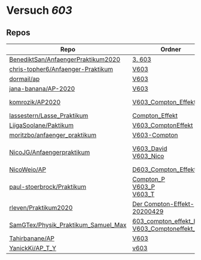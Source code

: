 # Versuch *603*

## Repos

|                                       Repo                                       |                                                                                                                    Ordner                                                                                                                     |                                                                                                                                                                                                                                 PDFs                                                                                                                                                                                                                                 |
|----------------------------------------------------------------------------------|-----------------------------------------------------------------------------------------------------------------------------------------------------------------------------------------------------------------------------------------------|----------------------------------------------------------------------------------------------------------------------------------------------------------------------------------------------------------------------------------------------------------------------------------------------------------------------------------------------------------------------------------------------------------------------------------------------------------------------|
|[BenediktSan/AnfaengerPraktikum2020](../repo/BenediktSan/AnfaengerPraktikum2020)  |[3. 603](https://github.com/BenediktSan/AnfaengerPraktikum2020/tree/main/Versuche%20Semester%20IV/3.%20603)                                                                                                                                    |–                                                                                                                                                                                                                                                                                                                                                                                                                                                                     |
|[chris-topher6/Anfaenger-Praktikum](../repo/chris-topher6/Anfaenger-Praktikum)    |[V603](https://github.com/chris-topher6/Anfaenger-Praktikum/tree/master/V603)                                                                                                                                                                  |–                                                                                                                                                                                                                                                                                                                                                                                                                                                                     |
|[dormail/ap](../repo/dormail/ap)                                                  |[V603](https://github.com/dormail/ap/tree/main/V603)                                                                                                                                                                                           |–                                                                                                                                                                                                                                                                                                                                                                                                                                                                     |
|[jana-banana/AP-2020](../repo/jana-banana/AP-2020)                                |[V603](https://github.com/jana-banana/AP-2020/tree/main/we%20did%20that/V603)                                                                                                                                                                  |–                                                                                                                                                                                                                                                                                                                                                                                                                                                                     |
|[komrozik/AP2020](../repo/komrozik/AP2020)                                        |[V603_Compton_Effekt](https://github.com/komrozik/AP2020/tree/master/V603_Compton_Effekt)                                                                                                                                                      |[main.pdf](https://docs.google.com/viewer?url=https://raw.githubusercontent.com/komrozik/AP2020/master/V603_Compton_Effekt/main.pdf)<br/>[main_V2.pdf](https://docs.google.com/viewer?url=https://raw.githubusercontent.com/komrozik/AP2020/master/V603_Compton_Effekt/main_V2.pdf)                                                                                                                                                                                   |
|[lassestern/Lasse_Praktikum](../repo/lassestern/Lasse_Praktikum)                  |[Compton_Effekt](https://github.com/lassestern/Lasse_Praktikum/tree/master/Compton_Effekt)                                                                                                                                                     |–                                                                                                                                                                                                                                                                                                                                                                                                                                                                     |
|[LiigaSoolane/Paktikum](../repo/LiigaSoolane/Paktikum)                            |[V603_ComptonEffekt](https://github.com/LiigaSoolane/Paktikum-mit-dem-Teufel/tree/main/V603_ComptonEffekt)                                                                                                                                     |–                                                                                                                                                                                                                                                                                                                                                                                                                                                                     |
|[moritzbo/anfaenger_praktikum](../repo/moritzbo/anfaenger_praktikum)              |[V603-Compton](https://github.com/moritzbo/anfaenger_praktikum/tree/main/V603-Compton)                                                                                                                                                         |–                                                                                                                                                                                                                                                                                                                                                                                                                                                                     |
|[NicoJG/Anfaengerpraktikum](../repo/NicoJG/Anfaengerpraktikum)                    |[V603_David](https://github.com/NicoJG/Anfaengerpraktikum/tree/master/V603_David)<br/>[V603_Nico](https://github.com/NicoJG/Anfaengerpraktikum/tree/master/V603_Nico)                                                                          |[Abgabe.pdf](https://docs.google.com/viewer?url=https://raw.githubusercontent.com/NicoJG/Anfaengerpraktikum/master/V603_Nico/Abgabe.pdf)<br/>[Abgabe_korrigiert.pdf](https://docs.google.com/viewer?url=https://raw.githubusercontent.com/NicoJG/Anfaengerpraktikum/master/V603_Nico/Abgabe_korrigiert.pdf)<br/>[V603_Feedback.pdf](https://docs.google.com/viewer?url=https://raw.githubusercontent.com/NicoJG/Anfaengerpraktikum/master/V603_Nico/V603_Feedback.pdf)|
|[NicoWeio/AP](../repo/NicoWeio/AP)                                                |[D603_Compton_Effekt](https://github.com/NicoWeio/AP/tree/gh-pages/D603_Compton_Effekt)                                                                                                                                                        |[main.pdf](https://docs.google.com/viewer?url=https://raw.githubusercontent.com/NicoWeio/AP/gh-pages/D603_Compton_Effekt/build/main.pdf)                                                                                                                                                                                                                                                                                                                              |
|[paul-stoerbrock/Praktikum](../repo/paul-stoerbrock/Praktikum)                    |[Compton_P](https://github.com/paul-stoerbrock/Praktikum/tree/master/Compton_P)<br/>[V603_P](https://github.com/paul-stoerbrock/Praktikum/tree/master/V603_P)<br/>[V603_T](https://github.com/paul-stoerbrock/Praktikum/tree/master/V603_T)    |–                                                                                                                                                                                                                                                                                                                                                                                                                                                                     |
|[rleven/Praktikum2020](../repo/rleven/Praktikum2020)                              |[Der Compton-Effekt-20200429](https://github.com/rleven/Praktikum2020/tree/master/Der%20Compton-Effekt-20200429)                                                                                                                               |–                                                                                                                                                                                                                                                                                                                                                                                                                                                                     |
|[SamGTex/Physik_Praktikum_Samuel_Max](../repo/SamGTex/Physik_Praktikum_Samuel_Max)|[603_compton_effekt_haefs](https://github.com/SamGTex/Physik_Praktikum_Samuel_Max/tree/master/603_compton_effekt_haefs)<br/>[V603_Comptoneffekt_Max](https://github.com/SamGTex/Physik_Praktikum_Samuel_Max/tree/master/V603_Comptoneffekt_Max)|–                                                                                                                                                                                                                                                                                                                                                                                                                                                                     |
|[Tahirbanane/AP](../repo/Tahirbanane/AP)                                          |[V603](https://github.com/Tahirbanane/AP/tree/main/V603)                                                                                                                                                                                       |–                                                                                                                                                                                                                                                                                                                                                                                                                                                                     |
|[YanickKi/AP_T_Y](../repo/YanickKi/AP_T_Y)                                        |[v603](https://github.com/YanickKi/AP_T_Y/tree/main/v603)                                                                                                                                                                                      |–                                                                                                                                                                                                                                                                                                                                                                                                                                                                     |

